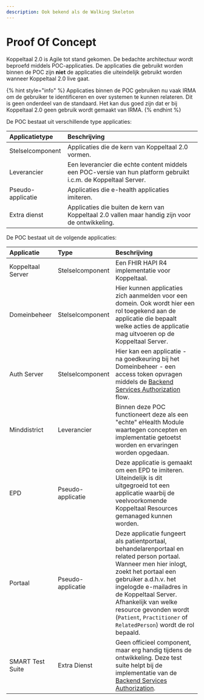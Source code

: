 ```yaml
---
description: Ook bekend als de Walking Skeleton
---
```


# Proof Of Concept

Koppeltaal 2.0 is Agile tot stand gekomen. De bedachte architectuur wordt beproefd middels POC-applicaties. De applicaties die gebruikt worden binnen de POC zijn **niet** de applicaties die uiteindelijk gebruikt worden wanneer Koppeltaal 2.0 live gaat.

{% hint style="info" %}
Applicaties binnen de POC gebruiken nu vaak IRMA om de gebruiker te identificeren en over systemen te kunnen relateren. Dit is geen onderdeel van de standaard. Het kan dus goed zijn dat er bij Koppeltaal 2.0 geen gebruik wordt gemaakt van IRMA.
{% endhint %}

De POC bestaat uit verschillende type applicaties:

| Applicatietype | Beschrijving |
| :--- | :--- |
| Stelselcomponent | Applicaties die de kern van Koppeltaal 2.0 vormen. |
| Leverancier | Een leverancier die echte content middels een POC-versie van hun platform gebruikt i.c.m. de Koppeltaal Server. |
| Pseudo-applicatie | Applicaties die e-health applicaties imiteren. |
| Extra dienst | Applicaties die  buiten de kern  van Koppeltaal 2.0 vallen maar handig zijn voor de ontwikkeling. |

De POC bestaat uit de volgende applicaties:

| Applicatie | Type | Beschrijving |
| :--- | :--- | :--- |
| Koppeltaal Server | Stelselcomponent | Een FHIR HAPI R4 implementatie voor Koppeltaal. |
| Domeinbeheer | Stelselcomponent | Hier kunnen applicaties zich aanmelden voor een domein. Ook wordt hier een rol toegekend aan de applicatie die bepaalt welke acties de applicatie mag uitvoeren op de Koppeltaal Server. |
| Auth Server | Stelselcomponent | Hier kan een applicatie - na goedkeuring bij het Domeinbeheer - een access token opvragen middels de [Backend Services Authorization](https://hl7.org/fhir/uv/bulkdata/authorization/index.html#obtaining-an-access-token) flow. |
| Minddistrict | Leverancier | Binnen deze POC functioneert deze als een "echte" eHealth Module waartegen concepten en implementatie getoetst worden en ervaringen worden opgedaan. |
| EPD | Pseudo-applicatie | Deze applicatie is gemaakt om een EPD te imiteren. Uiteindelijk is dit uitgegroeid tot een applicatie waarbij de veelvoorkomende Koppeltaal Resources gemanaged kunnen worden. |
| Portaal | Pseudo-applicatie | Deze applicatie fungeert als patientportaal, behandelarenportaal en related person portaal. Wanneer men hier inlogt, zoekt het  portaal een gebruiker a.d.h.v. het ingelogde e-mailadres in de Koppeltaal Server. Afhankelijk van welke resource gevonden  wordt \(`Patient`, `Practitioner` of `RelatedPerson`\) wordt de rol bepaald.  |
| SMART Test Suite | Extra Dienst | Geen officieel component, maar erg handig tijdens de ontwikkeling. Deze test suite helpt bij de implementatie van de  [Backend Services Authorization](https://hl7.org/fhir/uv/bulkdata/authorization/index.html#obtaining-an-access-token). |




